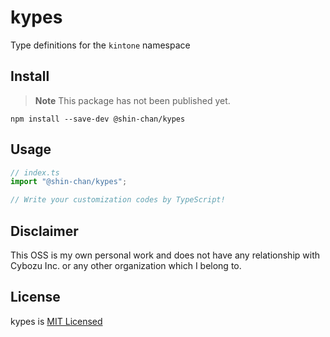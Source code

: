 # kypes

Type definitions for the `kintone` namespace

## Install

> **Note**
> This package has not been published yet.

```console
npm install --save-dev @shin-chan/kypes
```

## Usage

```ts
// index.ts
import "@shin-chan/kypes";

// Write your customization codes by TypeScript!
```

## Disclaimer

This OSS is my own personal work and does not have any relationship with Cybozu Inc. or any other organization which I belong to.

## License

kypes is [MIT Licensed](LICENSE)
